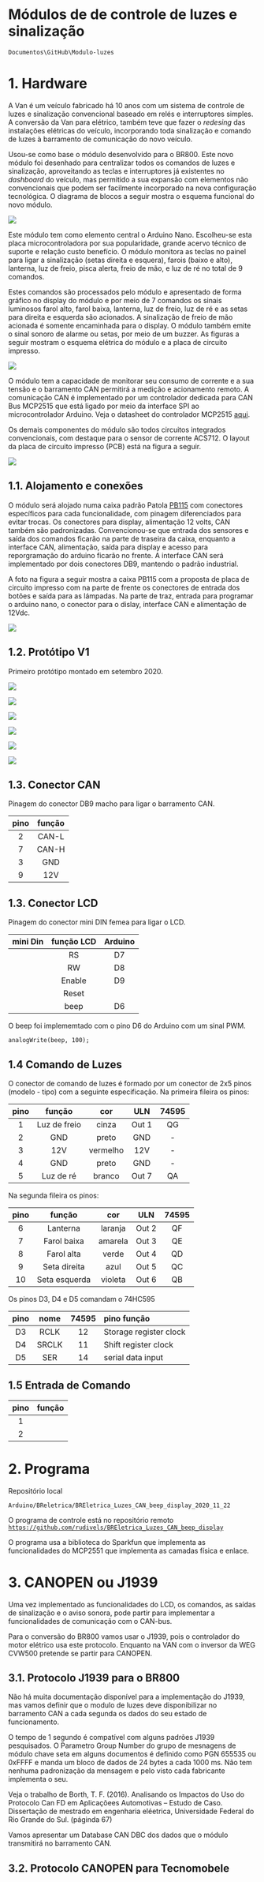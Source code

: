 # Módulos de de controle de luzes e sinalização

`Documentos\GitHub\Modulo-luzes`


# 1. Hardware
 
A Van é um veículo fabricado há 10 anos com um sistema de controle de luzes e sinalização convencional baseado em relés e interruptores simples. A conversão da Van para elétrico, também teve que fazer o *redesing* das instalações elétricas do veículo, incorporando toda sinalização e comando de luzes à barramento de comunicação do novo veículo.

Usou-se como base o módulo desenvolvido para o BR800. Este novo módulo foi desenhado para centralizar todos os comandos de luzes e sinalização, aproveitando as teclas e interruptores já existentes no *dashboard* do veículo, mas permitido a sua expansão com elementos não convencionais que podem ser facilmente incorporado na nova configuração tecnológica. O diagrama de blocos a seguir mostra o esquema funcional do novo módulo.

![](figuras/Diagrama_blocos_Mod_luz.jpg)   

Este módulo tem como elemento central o Arduino Nano. Escolheu-se esta placa microcontroladora por sua popularidade, grande acervo técnico de suporte e relação custo benefício. 
O módulo monitora as teclas no painel para ligar a sinalização (setas direita e esquera), farois (baixo e alto), lanterna, luz de freio, pisca alerta, freio de mão, e luz de ré no total de 9 comandos.

Estes comandos são processados pelo módulo e apresentado de forma gráfico no display do módulo e por meio de 7 comandos os sinais luminosos farol alto, farol baixa, lanterna, luz de freio, luz de ré e as setas para direita e esquerda são acionados. 
A sinalização de freio de mão acionada é somente encaminhada para o display. 
O módulo também emite o sinal sonoro de alarme ou setas, por meio de um buzzer. 
As figuras a seguir mostram o esquema elétrica do módulo e a placa de circuito impresso. 

![](figuras/Esquema_Mod_luz.jpg)

O módulo tem a capacidade de monitorar seu consumo de corrente e a sua tensão e o barramento CAN permitirá a medição e acionamento remoto.
A comunicação CAN é implementado por um controlador dedicada para CAN Bus MCP2515 que está ligado por meio da interface SPI ao microcontrolador Arduino. Veja o datasheet do controlador MCP2515 
[aqui](http://ww1.microchip.com/downloads/en/DeviceDoc/MCP2515-Stand-Alone-CAN-Controller-with-SPI-20001801J.pdf). 

Os demais componentes do módulo são todos circuitos integrados convencionais, com destaque para o sensor de corrente ACS712.
O layout da placa de circuito impresso (PCB) está na figura a seguir. 

![](figuras/placa_mod_luz.jpg)

## 1.1. Alojamento e conexões

O módulo será alojado numa caixa padrão Patola [PB115](http://www.patola.com.br/index.php?route=product/product&product_id=359) com conectores específicos para cada funcionalidade, com pinagem diferenciados para evitar trocas. Os conectores para display, alimentação 12 volts, CAN também são padronizadas. 
Convencionou-se que entrada dos sensores e saída dos comandos ficarão na parte de traseira da caixa, enquanto a interface CAN, alimentação, saída para display e acesso para reporgramação do arduino ficarão no frente. A interface CAN será implementado por dois conectores DB9, mantendo o padrão industrial.

A foto na figura a seguir mostra a caixa PB115 com a proposta de placa de circuito impresso com na parte de frente os conectores de entrada dos botões e saída para as lámpadas. Na parte de traz, entrada para programar o arduino nano, o conector para o dislay, interface CAN e alimentação de 12Vdc.     

![](fotos/foto_placa_luzes.jpg)



## 1.2. Protótipo V1
Primeiro protótipo montado em setembro 2020.

![](figuras/PCB_ModLuz_v1_esquema_v2.jpg)

![](figuras/PCB_ModLuz_v1_lado_componentes.png)


![](figuras/PCB_ModLuz_v1_lado_solda.png)

![](figuras/PCB_ModLuz_v1_montado_3d.png)

![](figuras/PCB_ModLuz_v1_montado.png)


![](fotos/foto_placa_luzes_montado.jpg)


## 1.3. Conector CAN

Pinagem do conector DB9 macho para ligar o barramento CAN.

| pino | função  | 
|:----:|:-------:|
| 2    | CAN-L   | 
| 7    | CAN-H   |
| 3    | GND     |
| 9    | 12V     |


## 1.3. Conector LCD 

Pinagem do conector mini DIN femea para ligar o LCD.

| mini Din | função LCD | Arduino |
|:--------:|:--------:|:-------:|
|   | RS     | D7 |
|   | RW     | D8 |
|   | Enable | D9 |
|   | Reset  |    |
|   | beep   | D6 |


O beep foi implememtado com o pino D6 do Arduino com um sinal PWM.

`analogWrite(beep, 100);` 


## 1.4 Comando de Luzes

O conector de comando de luzes é formado por um conector de 2x5 pinos (modelo - tipo) com a seguinte especificação.
Na primeira fileira os pinos:

| pino | função       | cor      | ULN   | 74595 |
|:----:|:------------:|:--------:|:-----:|:-----:|
| 1    | Luz de freio | cinza    | Out 1 |  QG   |
| 2    |  GND         | preto    | GND   |  -    |
| 3    |  12V         | vermelho | 12V   |  -    |
| 4    |  GND         | preto    | GND   |  -    |
| 5    | Luz de ré    | branco   | Out 7 |  QA   |

Na segunda fileira os pinos: 

| pino | função        | cor     |  ULN  | 74595 | 
|:----:|:-------------:|:-------:|:-----:|:-----:|
| 6    | Lanterna      | laranja | Out 2 | QF    |
| 7    | Farol baixa   | amarela | Out 3 | QE    |
| 8    | Farol alta    | verde   | Out 4 | QD    |
| 9    | Seta direita  | azul    | Out 5 | QC    |
| 10   | Seta esquerda | violeta | Out 6 | QB    |

Os pinos D3, D4 e D5 comandam o 74HC595 

| pino | nome  | 74595 |pino função             |
|:----:|:-----:|:-----:|:-----------------------| 
| D3   | RCLK  | 12    | Storage register clock |
| D4   | SRCLK | 11    | Shift register clock   |
| D5   | SER   | 14    | serial data input      | 


## 1.5 Entrada de Comando

| pino | função |
|:----:|:-----:|
| 1 | | 
| 2 | | 


# 2. Programa 

Repositório local

`Arduino/BReletrica/BREletrica_Luzes_CAN_beep_display_2020_11_22` 

O programa de controle está no repositório remoto 
[`https://github.com/rudivels/BREletrica_Luzes_CAN_beep_display`](https://github.com/rudivels/BREletrica_Luzes_CAN_beep_display)

O programa usa a biblioteca do Sparkfun que implementa as funcionalidades do MCP2551 que implementa as camadas física e enlace.


# 3. CANOPEN ou J1939

Uma vez implementado as funcionalidades do LCD, os comandos, as saídas de sinalização e o aviso sonora, pode partir para implementar a funcionalidades de comunicação com o CAN-bus.
 
Para o conversão do BR800 vamos usar o J1939, pois o controlador do motor elétrico usa este protocolo. 
Enquanto na VAN com o inversor da WEG CVW500 pretende se partir para CANOPEN.

## 3.1. Protocolo J1939 para o BR800

Não há muita documentação disponível para a implementação do J1939, mas vamos definir que o modulo de luzes deve disponibilizar no barramento CAN a cada segunda os dados do seu estado de funcionamento. 

O tempo de 1 segundo é compatível com alguns padrões J1939 pesquisados. 
O Parametro Group Number do  grupo de mesnagens de módulo chave seta em alguns documentos é definido como PGN 655535 ou 0xFFFF e manda um bloco de dados de 24 bytes a cada 1000 ms. 
Não tem nenhuma padronização da mensagem e pelo visto cada fabricante implementa o seu.

Veja o trabalho de Borth, T. F. (2016). Analisando os Impactos do Uso do Protocolo Can FD em Aplicaçõees Automotivas – Estudo de Caso. Dissertação de mestrado em engenharia eléetrica, Universidade Federal do Rio Grande do Sul. (páginda 67) 


Vamos apresentar um Database CAN DBC dos dados que o módulo transmitirá no barramento CAN. 


## 3.2. Protocolo CANOPEN para Tecnomobele
